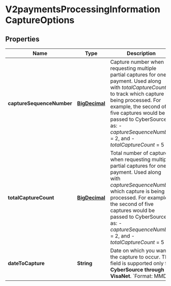 
# V2paymentsProcessingInformationCaptureOptions

## Properties
Name | Type | Description | Notes
------------ | ------------- | ------------- | -------------
**captureSequenceNumber** | [**BigDecimal**](BigDecimal.md) | Capture number when requesting multiple partial captures for one payment. Used along with _totalCaptureCount_ to track which capture is being processed.  For example, the second of five captures would be passed to CyberSource as:   - _captureSequenceNumber_ &#x3D; 2, and   - _totalCaptureCount_ &#x3D; 5  |  [optional]
**totalCaptureCount** | [**BigDecimal**](BigDecimal.md) | Total number of captures when requesting multiple partial captures for one payment. Used along with _captureSequenceNumber_ which capture is being processed.  For example, the second of five captures would be passed to CyberSource as:   - _captureSequenceNumber_ &#x3D; 2, and   - _totalCaptureCount_ &#x3D; 5  |  [optional]
**dateToCapture** | **String** | Date on which you want the capture to occur. This field is supported only for **CyberSource through VisaNet**. &#x60;Format: MMDD&#x60;  |  [optional]



